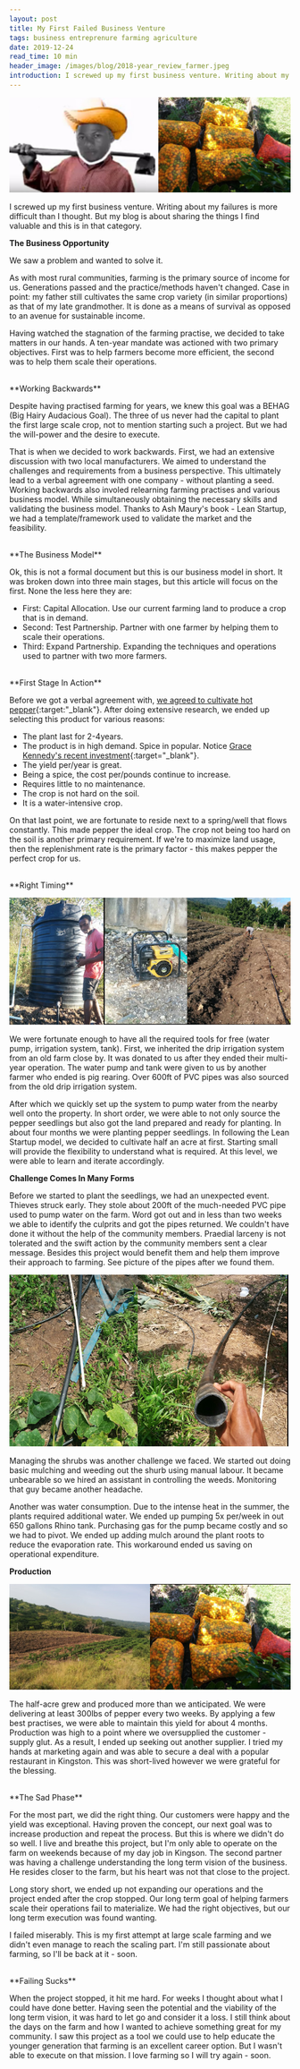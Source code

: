 ```yaml
---
layout: post
title: My First Failed Business Venture 
tags: business entreprenure farming agriculture
date: 2019-12-24
read_time: 10 min
header_image: /images/blog/2018-year_review_farmer.jpeg
introduction: I screwed up my first business venture. Writing about my failures is more difficult than I thought. But my blog is about sharing the things I find valuable and this is in that category.
---
```



!["My Pepper Farm"](/images/blog/2018-year_review_farmer.jpeg)

I screwed up my first business venture. Writing about my failures is more difficult than I thought. But my blog is about sharing the things I find valuable and this is in that category.


**The Business Opportunity**

We saw a problem and wanted to solve it. 

As with most rural communities, farming is the primary source of income for us. Generations passed and the practice/methods haven't changed. Case in point: my father still cultivates the same crop variety (in similar proportions) as that of my late grandmother. It is done as a means of survival as opposed to an avenue for sustainable income.

Having watched the stagnation of the farming practise, we decided to take matters in our hands. A ten-year mandate was actioned with two primary objectives. First was to help farmers become more efficient, the second was to help them scale their operations.

<br/>
**Working Backwards**

Despite having practised farming for years, we knew this goal was a BEHAG (Big Hairy Audacious Goal). The three of us never had the capital to plant the first large scale crop, not to mention starting such a project. But we had the will-power and the desire to execute. 

That is when we decided to work backwards. First, we had an extensive discussion with two local manufacturers. We aimed to understand the challenges and requirements from a business perspective. This ultimately lead to a verbal agreement with one company - without planting a seed. Working backwards also involed relearning farming practises and various business model. While simultaneously obtaining the necessary skills and validating the business model. Thanks to Ash Maury's book - Lean Startup, we had a template/framework used to validate the market and the feasibility.


<br/>
**The Business Model**

Ok, this is not a formal document but this is our business model in short. It was broken down into three main stages, but this article will focus on the first. None the less here they are:

- First: Capital Allocation. Use our current farming land to produce a crop that is in demand. 
- Second: Test Partnership. Partner with one farmer by helping them to scale their operations.
- Third: Expand Partnership. Expanding the techniques and operations used to partner with two more farmers.


<br/>
**First Stage In Action**


Before we got a verbal agreement with, [we agreed to cultivate hot pepper](http://www.agroinvest.gov.jm/wp-content/uploads/2019/04/Hot-Pepper-Investment-Profile-2018.pdf){:target:"_blank"}. After doing extensive research, we ended up selecting this product for various reasons:

- The plant last for 2-4years.
- The product is in high demand. Spice in popular. Notice [Grace Kennedy's recent investment](https://www.agroinvest.gov.jm/2019/02/20/gracekennedy-goes-into-farming-targets-50-more-supplies-from-agro-park/){:target="_blank"}.
- The yield per/year is great.
- Being a spice, the cost per/pounds continue to increase.
- Requires little to no maintenance.
- The crop is not hard on the soil.
- It is a water-intensive crop.

On that last point, we are fortunate to reside next to a spring/well that flows constantly. This made pepper the ideal crop. The crop not being too hard on the soil is another primary requirement. If we're to maximize land usage, then the replenishment rate is the primary factor - this makes pepper the perfect crop for us.


<br/>
**Right Timing**

!["The Pump And Tank"](/images/blog/pump-tank-pepper.jpg)

We were fortunate enough to have all the required tools for free (water pump, irrigation system, tank). First, we inherited the drip irrigation system from an old farm close by. It was donated to us after they ended their multi-year operation. The water pump and tank were given to us by another farmer who ended is pig rearing. Over 600ft of PVC pipes was also sourced from the old drip irrigation system.

After which we quickly set up the system to pump water from the nearby well onto the property. In short order, we were able to not only source the pepper seedlings but also got the land prepared and ready for planting. In about four months we were planting pepper seedlings. In following the Lean Startup model, we decided to cultivate half an acre at first. Starting small will provide the flexibility to understand what is required. At this level, we were able to learn and iterate accordingly. 


**Challenge Comes In Many Forms**

Before we started to plant the seedlings, we had an unexpected event. Thieves struck early. They stole about 200ft of the much-needed PVC pipe used to pump water on the farm. Word got out and in less than two weeks we able to identify the culprits and got the pipes returned. We couldn't have done it without the help of the community members. Praedial larceny is not tolerated and the swift action by the community members sent a clear message. Besides this project would benefit them and help them improve their approach to farming. See picture of the pipes after we found them.

!["We found the pipes"](/images/blog/we-found-the-pipes.jpg)


Managing the shrubs was another challenge we faced. We started out doing basic mulching and weeding out the shurb using manual labour. It became unbearable so we hired an assistant in controlling the weeds. Monitoring that guy became another headache. 

Another was water consumption. Due to the intense heat in the summer, the plants required additional water. We ended up pumping 5x per/week in out 650 gallons Rhino tank. Purchasing gas for the pump became costly and so we had to pivot. We ended up adding mulch around the plant roots to reduce the evaporation rate. This workaround ended us saving on operational expenditure.

**Production**

!["Yield Was Good"](/images/blog/pepper-yield-good.jpg)

The half-acre grew and produced more than we anticipated. We were delivering at least 300lbs of pepper every two weeks. By applying a few best practises, we were able to maintain this yield for about 4 months. Production was high to a point where we oversupplied the customer - supply glut. As a result, I ended up seeking out another supplier. I tried my hands at marketing again and was able to secure a deal with a popular restaurant in Kingston. This was short-lived however we were grateful for the blessing.


<br/>
**The Sad Phase**

For the most part, we did the right thing. Our customers were happy and the yield was exceptional. Having proven the concept, our next goal was to increase production and repeat the process. But this is where we didn't do so well. I live and breathe this project, but I'm only able to operate on the farm on weekends because of my day job in Kingson. The second partner was having a challenge understanding the long term vision of the business. He resides closer to the farm, but his heart was not that close to the project. 

Long story short, we ended up not expanding our operations and the project ended after the crop stopped. Our long term goal of helping farmers scale their operations fail to materialize. We had the right objectives, but our long term execution was found wanting. 

I failed miserably. This is my first attempt at large scale farming and we didn't even manage to reach the scaling part. I'm still passionate about farming, so I'll be back at it - soon. 


<br/>
**Failing Sucks**


When the project stopped, it hit me hard. For weeks I thought about what I could have done better. Having seen the potential and the viability of the long term vision, it was hard to let go and consider it a loss. I still think about the days on the farm and how I wanted to achieve something great for my community. I saw this project as a tool we could use to help educate the younger generation that farming is an excellent career option. But I wasn't able to execute on that mission. I love farming so I will try again - soon.





